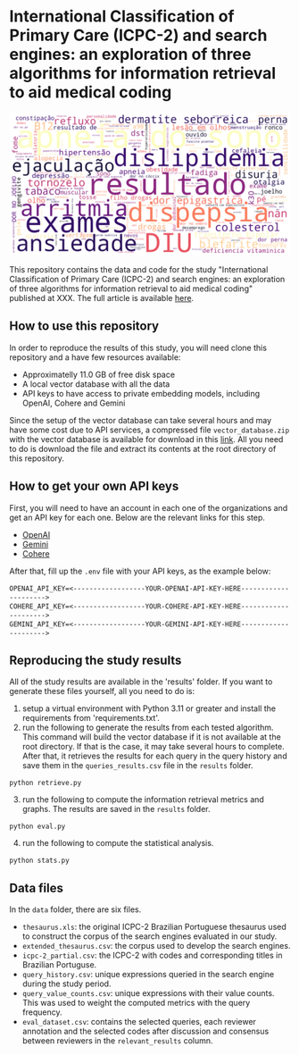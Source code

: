 # International Classification of Primary Care (ICPC-2) and search engines: an exploration of three algorithms for information retrieval to aid medical coding

![](wordcloud.png)
 
This repository contains the data and code for the study "International Classification of Primary Care (ICPC-2) and search engines: an exploration of three algorithms for information retrieval to aid medical coding" published at XXX. The full article is available [here](about:blank).

## How to use this repository

In order to reproduce the results of this study, you will need clone this repository and a have few resources available:
- Approximatelly 11.0 GB of free disk space
- A local vector database with all the data
- API keys to have access to private embedding models, including OpenAI, Cohere and Gemini

Since the setup of the vector database can take several hours and may have some cost due to API services, a compressed file `vector_database.zip` with the vector database is available for download in this [link](https://drive.google.com/file/d/1lxIq420rg5RQyMFUlxbwtosUuLGR139g/view?usp=sharing). All you need to do is download the file and extract its contents at the root directory of this repository. 

## How to get your own API keys

First, you will need to have an account in each one of the organizations and get an API key for each one. Below are the relevant links for this step.
- [OpenAI](https://platform.openai.com/)
- [Gemini](https://makersuite.google.com/)
- [Cohere](https://cohere.com/)

After that, fill up the `.env` file with your API keys, as the example below:
```
OPENAI_API_KEY=<------------------YOUR-OPENAI-API-KEY-HERE--------------------->
COHERE_API_KEY=<------------------YOUR-COHERE-API-KEY-HERE--------------------->
GEMINI_API_KEY=<------------------YOUR-GEMINI-API-KEY-HERE--------------------->
```

## Reproducing the study results

All of the study results are available in the 'results' folder. If you want to generate these files yourself, all you need to do is:
1. setup a virtual environment with Python 3.11 or greater and install the requirements from 'requirements.txt'.
2. run the following to generate the results from each tested algorithm. This command will build the vector database if it is not available at the root directory. If that is the case, it may take several hours to complete. After that, it retrieves the results for each query in the query history and save them in the `queries_results.csv` file in the `results` folder.
```
python retrieve.py
```
3. run the following to compute the information retrieval metrics and graphs. The results are saved in the `results` folder.
```
python eval.py
```
4. run the following to compute the statistical analysis.
```
python stats.py
```

## Data files
In the `data` folder, there are six files.
- `thesaurus.xls`: the original ICPC-2 Brazilian Portuguese thesaurus used to construct the corpus of the search engines evaluated in our study.
- `extended_thesaurus.csv`: the corpus used to develop the search engines. 
- `icpc-2_partial.csv`: the ICPC-2 with codes and corresponding titles in Brazilian Portuguse.
- `query_history.csv`: unique expressions queried in the search engine during the study period.
- `query_value_counts.csv`: unique expressions with their value counts. This was used to weight the computed metrics with the query frequency.
- `eval_dataset.csv`: contains the selected queries, each reviewer annotation and the selected codes after discussion and consensus between reviewers in the `relevant_results` column.